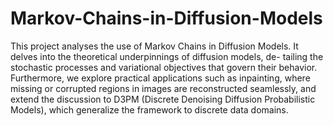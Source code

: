 # Markov-Chains-in-Diffusion-Models

This project analyses the use of Markov Chains in Diffusion Models. It delves into the theoretical underpinnings of diffusion models, de-
tailing the stochastic processes and variational objectives that govern their behavior.
Furthermore, we explore practical applications such as inpainting, where missing or
corrupted regions in images are reconstructed seamlessly, and extend the discussion
to D3PM (Discrete Denoising Diffusion Probabilistic Models), which generalize the
framework to discrete data domains.

